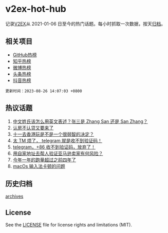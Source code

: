 # v2ex-hot-hub

 记录[V2EX](https://www.v2ex.com/)从 2021-01-06 日至今的热门话题。每小时抓取一次数据，按天[归档](archives)。
 
 ## 相关项目

- [GitHub热榜](https://github.com/snaildev/github-hot-hub)
- [知乎热榜](https://github.com/snaildev/zhihu-hot-hub)
- [微博热榜](https://github.com/snaildev/weibo-hot-hub)
- [头条热榜](https://github.com/snaildev/toutiao-hot-hub)
- [抖音热榜](https://github.com/snaildev/douyin-hot-hub)


 `更新时间：2023-08-26 14:07:03 +0800`

## 热议话题

1. [中文姓氏该怎么用英文表述？张三是 Zhang San 还是 San Zhang？](https://www.v2ex.com/t/968343)
1. [认房不认贷又要来了](https://www.v2ex.com/t/968318)
1. [十一去香港玩是不是一个很弱智的决定？](https://www.v2ex.com/t/968291)
1. [太 TM 烦了， telegram 就是收不到验证码！](https://www.v2ex.com/t/968400)
1. [telegram，+86 收不到验证码，放弃了！](https://www.v2ex.com/t/968408)
1. [用自家地址去帮人验证亚马逊卖家有何风险？](https://www.v2ex.com/t/968404)
1. [今年一年的跑量超过之前四年了](https://www.v2ex.com/t/968406)
1. [macOs 输入法卡顿的问题](https://www.v2ex.com/t/968275)

## 历史归档

[archives](archives)

## License

See the [LICENSE](LICENSE) file for license rights and limitations (MIT).
